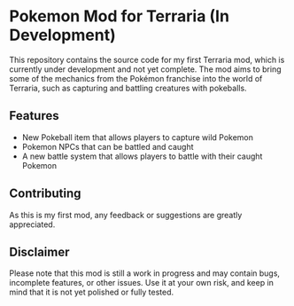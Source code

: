 # Pokemon Mod for Terraria (In Development)

This repository contains the source code for my first Terraria mod, which is currently under development and not yet complete. The mod aims to bring some of the mechanics from the Pokémon franchise into the world of Terraria, such as capturing and battling creatures with pokeballs.

## Features

- New Pokeball item that allows players to capture wild Pokemon
- Pokemon NPCs that can be battled and caught
- A new battle system that allows players to battle with their caught Pokemon

## Contributing

As this is my first mod, any feedback or suggestions are greatly appreciated. 

## Disclaimer

Please note that this mod is still a work in progress and may contain bugs, incomplete features, or other issues. Use it at your own risk, and keep in mind that it is not yet polished or fully tested.
